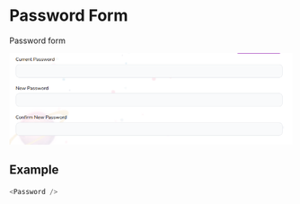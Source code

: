 # Password Form

Password form

![](./readmeIMG/2023-02-22-12-11-13.png)

## Example

```js
<Password />
```
